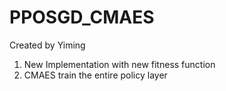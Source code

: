 # PPOSGD_CMAES
Created by Yiming

1. New Implementation with new fitness function
2. CMAES train the entire policy layer
